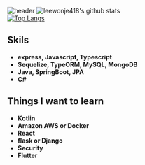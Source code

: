 ![header](https://capsule-render.vercel.app/api?type=wave&color=gradient&height=250&section=header&text=안녕하세요.👋&fontSize=60&fontAlignY=35)
![leewonje418's github stats](https://github-readme-stats.vercel.app/api?username=leewonje418&count_private=true)
<br>
[![Top Langs](https://github-readme-stats.vercel.app/api/top-langs/?username=leewonje418&layout=compact)](https://github.com/anuraghazra/github-readme-stats)
<b><h2>Skils</h2>
  - express, Javascript, Typescript
  - Sequelize, TypeORM, MySQL, MongoDB
  - Java, SpringBoot, JPA
  - C#
  
  
  <b><h2>Things I want to learn</h2>  
  - Kotlin
  - Amazon AWS or Docker 
  - React
  - flask or Django
  - Security
  - Flutter
